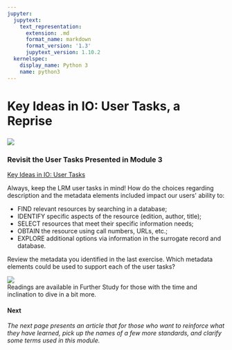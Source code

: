 ```yaml
---
jupyter:
  jupytext:
    text_representation:
      extension: .md
      format_name: markdown
      format_version: '1.3'
      jupytext_version: 1.10.2
  kernelspec:
    display_name: Python 3
    name: python3
---
```


<!-- #region id="R2wv7kSSdytC" -->
Key Ideas in IO: User Tasks, a Reprise
======================================

### **![](https://missouri.instructure.com/courses/49361/files/8633235/download)**

### **Revisit the User Tasks Presented in Module 3**

[Key Ideas in IO: User Tasks](https://missouri.instructure.com/courses/49361/pages/key-ideas-in-io-user-tasks?module_item_id=2506794)

Always, keep the LRM user tasks in mind! How do the choices regarding description and the metadata elements included impact our users' ability to:

*   FIND relevant resources by searching in a database;
*   IDENTIFY specific aspects of the resource (edition, author, title);
*   SELECT resources that meet their specific information needs;
*   OBTAIN the resource using call numbers, URLs, etc.;
*   EXPLORE additional options via information in the surrogate record and database.

Review the metadata you identified in the last exercise. Which metadata elements could be used to support each of the user tasks?

![](https://missouri.instructure.com/courses/49361/files/8633278/download)  
Readings are available in Further Study for those with the time and inclination to dive in a bit more.

#### **Next**

_The next page presents an article that for those who want to reinforce what they have learned, pick up the names of a few more standards, and clarify some terms used in this module._
<!-- #endregion -->
